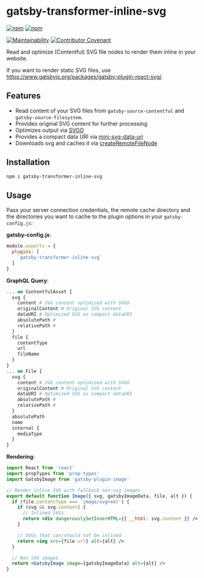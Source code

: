 # gatsby-transformer-inline-svg

[![npm](https://img.shields.io/npm/v/gatsby-transformer-inline-svg.svg?label=npm@latest)](https://www.npmjs.com/package/gatsby-transformer-inline-svg)
[![npm](https://img.shields.io/npm/dm/gatsby-transformer-inline-svg.svg)](https://www.npmjs.com/package/gatsby-transformer-inline-svg)

[![Maintainability](https://api.codeclimate.com/v1/badges/fc81fa5e535561c0a6ff/maintainability)](https://codeclimate.com/github/axe312ger/gatsby-transformer-inline-svg/maintainability)
[![Contributor Covenant](https://img.shields.io/badge/Contributor%20Covenant-v1.4%20adopted-ff69b4.svg)](CODE_OF_CONDUCT.md)

Read and optimize (Contentful) SVG file nodes to render them inline in your website.

If you want to render static SVG files, use https://www.gatsbyjs.org/packages/gatsby-plugin-react-svg/.

## Features

* Read content of your SVG files from `gatsby-source-contentful` and `gatsby-source-filesystem`.
* Provides original SVG content for further processing
* Optimizes output via [SVGO](https://github.com/svg/svgo)
* Provides a compact data URI via [mini-svg-data-uri](https://github.com/tigt/mini-svg-data-uri)
* Downloads svg and caches it via [createRemoteFileNode](https://github.com/gatsbyjs/gatsby/tree/master/packages/gatsby-source-filesystem#createremotefilenode)

## Installation

```sh
npm i gatsby-transformer-inline-svg
```

## Usage

Pass your server connection credentials, the remote cache directory and the directories you want to cache to the plugin options in your `gatsby-config.js`:

**gatsby-config.js**:

```js
module.exports = {
  plugins: [
    `gatsby-transformer-inline-svg`
  ]
}
```


**GraphQL Query**:
```graphql
... on ContentfulAsset {
  svg {
    content # SVG content optimized with SVGO
    originalContent # Original SVG content
    dataURI # Optimized SVG as compact dataURI
    absolutePath #
    relativePath #
  }
  file {
    contentType
    url
    fileName
  }
}
... on File {
  svg {
    content # SVG content optimized with SVGO
    originalContent # Original SVG content
    dataURI # Optimized SVG as compact dataURI
    absolutePath #
    relativePath #
  }
  absolutePath
  name
  internal {
    mediaType
  }
}
```



**Rendering**:
```jsx
import React from 'react'
import propTypes from 'prop-types'
import GatsbyImage from 'gatsby-plugin-image'

// Render inline SVG with fallback non-svg images
export default function Image({ svg, gatsbyImageData, file, alt }) {
  if (file.contentType === 'image/svg+xml') {
    if (svg && svg.content) {
      // Inlined SVGs
      return <div dangerouslySetInnerHTML={{ __html: svg.content }} />
    }

    // SVGs that can/should not be inlined
    return <img src={file.url} alt={alt} />
  }

  // Non SVG images
  return <GatsbyImage image={gatsbyImageData} alt={alt} />
}
```
